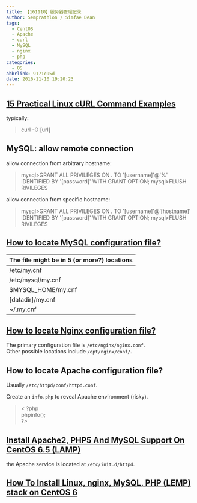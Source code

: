 ```yaml
---
title: 【161110】服务器管理记录
author: Semprathlon / Simfae Dean
tags:
  - CentOS
  - Apache
  - curl
  - MySQL
  - nginx
  - php
categories:
  - OS
abbrlink: 9171c95d
date: 2016-11-10 19:20:23
---
```

[15 Practical Linux cURL Command Examples ](http://www.thegeekstuff.com/2012/04/curl-examples/)
----
typically:
  > curl -O [url]

MySQL: allow remote connection
----
allow connection from arbitrary hostname:
  > mysql>GRANT ALL PRIVILEGES ON *.* TO '[username]'@'%' IDENTIFIED BY '[password]' WITH GRANT OPTION;
  > mysql>FLUSH RIVILEGES
   
allow connection from specific hostname:  
  > mysql>GRANT ALL PRIVILEGES ON *.* TO '[username]'@’[hostname]’ IDENTIFIED BY '[password]' WITH GRANT OPTION;
  > mysql>FLUSH RIVILEGES

[How to locate MySQL configuration file?](http://stackoverflow.com/questions/2482234/how-to-know-mysql-my-cnf-location)
----
|The file might be in 5 (or more?) locations|
|---|
|/etc/my.cnf|
|/etc/mysql/my.cnf|
|$MYSQL_HOME/my.cnf|
|[datadir]/my.cnf|
|~/.my.cnf|

[How to locate Nginx configuration file?](https://www.linode.com/docs/websites/nginx/how-to-configure-nginx)
----
The primary configuration file is `/etc/nginx/nginx.conf`.  
Other possible locations include `/opt/nginx/conf/`.

How to locate Apache configuration file?
----
  Usually `/etc/httpd/conf/httpd.conf`.  

  Create an `info.php` to reveal Apache environment (risky).
  > < ?php  
  > phpinfo();  
  > ?>

[Install Apache2, PHP5 And MySQL Support On CentOS 6.5 (LAMP)](https://www.howtoforge.com/apache_php_mysql_on_centos_6.5_lamp)
----
the Apache service is located at `/etc/init.d/httpd`.  

[How To Install Linux, nginx, MySQL, PHP (LEMP) stack on CentOS 6](https://www.digitalocean.com/community/tutorials/how-to-install-linux-nginx-mysql-php-lemp-stack-on-centos-6)
----
